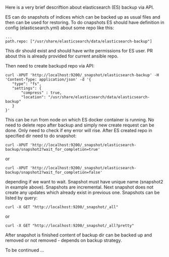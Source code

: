 Here is a very brief descriftion about elasticsearch (ES) backup via API.

ES can do snapshots of indices which can be backed up as usual files and
then can be used for restoring. To do cnapshots ES should have definition
in config (elasticsearch.yml) about some repo like this:

```
...
path.repo: ["/usr/share/elasticsearch/data/elasticsearch-backup"]
```

This dir should exist and should have write permissions for ES user.
PR about this is already provided for current ansible repo.

Then need to create backupd repo via API:
```
curl -XPUT 'http://localhost:9200/_snapshot/elasticsearch-backup' -H 'Content-Type: application/json' -d '{
   "type": "fs",
   "settings": {
       "compress" : true,
       "location": "/usr/share/elasticsearch/data/elasticsearch-backup"
   }
}'
```

This can be run from node on which ES docker container is running. No need to delete repo
after backup and simply new create request can be done. Only need to check if eny error will
rise. After ES created repo in specified dir need to do snapshot:
```
curl -XPUT 'http://localhost:9200/_snapshot/elasticsearch-backup/snapshot2?wait_for_completion=true'
```
or
```
curl -XPUT 'http://localhost:9200/_snapshot/elasticsearch-backup/snapshot2?wait_for_completion=false'
```
depending if we want to wait. Snapshot must have unique name (snapshot2 in example above). Snapshots
are incremental. Next snapshot does not create any updates which already exist in previous one.
Snapshots can be listed by query:
```
curl -X GET "http://localhost:9200/_snapshot/_all"
```
or
```
curl -X GET "http://localhost:9200/_snapshot/_all?pretty"
```
After snapshot is finished content of backup dir can be backed up and removed or not removed - depends
on backup strategy.

To be continued ...
 

